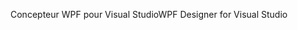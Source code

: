 <span data-ttu-id="c7ef4-101">Concepteur WPF pour Visual Studio</span><span class="sxs-lookup"><span data-stu-id="c7ef4-101">WPF Designer for Visual Studio</span></span>